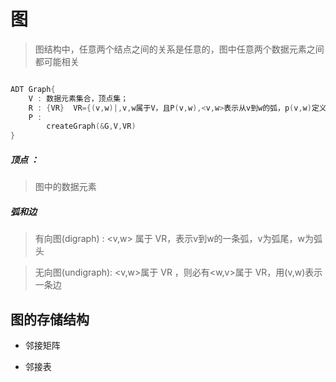 # 图

> 图结构中，任意两个结点之间的关系是任意的，图中任意两个数据元素之间都可能相关


```c++

ADT Graph{
    V : 数据元素集合，顶点集；
    R : {VR}  VR={(v,w)|,v,w属于V，且P(v,w),<v,w>表示从v到w的弧，p(v,w)定义了弧<v,w>的意义和信息}
    P : 
        createGraph(&G,V,VR)
}

```

##### 顶点 ： 
>图中的数据元素

##### 弧和边
> 有向图(digraph) : <v,w> 属于 VR，表示v到w的一条弧，v为弧尾，w为弧头

> 无向图(undigraph): <v,w>属于 VR ，则必有<w,v>属于 VR，用(v,w)表示一条边



## 图的存储结构

- 邻接矩阵

- 邻接表


